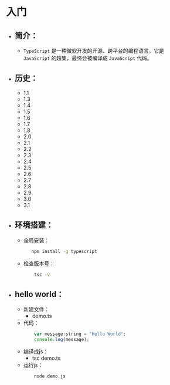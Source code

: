# 入门

- ## 简介：
    - `TypeScript` 是一种微软开发的开源、跨平台的编程语言。它是 `JavaScript` 的超集，最终会被编译成  `JavaScript` 代码。

- ## 历史：
    - 1.1
    - 1.3
    - 1.4
    - 1.5
    - 1.6
    - 1.7
    - 1.8
    - 2.0
    - 2.1
    - 2.2
    - 2.3
    - 2.4
    - 2.5
    - 2.6
    - 2.7
    - 2.8
    - 2.9
    - 3.0
    - 3.1

- ## 环境搭建：
    - 全局安装：
        ```bash
           npm install -g typescript 
        ```

    - 检查版本号：
        ```bash
            tsc -v
        ```

- ## hello world：
    - 新建文件：
        - demo.ts
    - 代码：
        ```js
            var message:string = "Hello World";
            console.log(message);
        ```
    - 编译成js：
        - tsc demo.ts
    - 运行js：
        ```bash
            node demo.js
        ```
